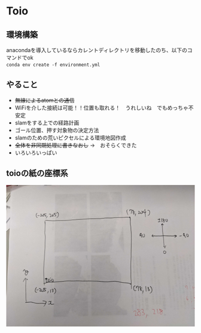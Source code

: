 # Toio

## 環境構築

anacondaを導入しているならカレントディレクトリを移動したのち、以下のコマンドでok  
`conda env create -f environment.yml`

## やること　
- ~~無線によるatomとの通信~~
- WiFiを介した接続は可能！！位置も取れる！　うれしいね　でもめっちゃ不安定
- slamをする上での経路計画
- ゴール位置、押す対象物の決定方法
- slamのための荒いピクセルによる環境地図作成
- ~~全体を非同期処理に書きなおし~~  ->　おそらくできた
- いろいろいっぱい

## toioの紙の座標系
![座標](https://github.com/kutaiii/images/blob/main/PXL_20240728_190240290.jpg)